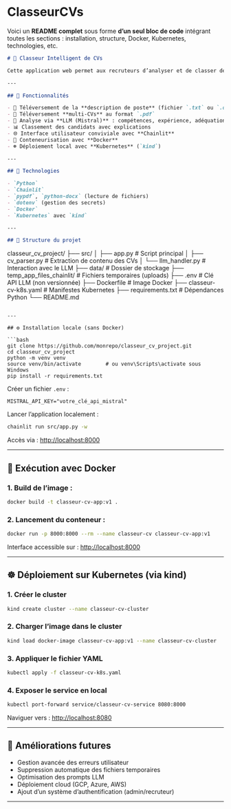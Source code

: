 # ClasseurCVs

Voici un **README complet** sous forme **d’un seul bloc de code** intégrant toutes les sections : installation, structure, Docker, Kubernetes, technologies, etc.

```markdown
# 📄 Classeur Intelligent de CVs

Cette application web permet aux recruteurs d’analyser et de classer des CVs par rapport à une **description de poste**. Elle utilise un **modèle de langage (LLM)** pour extraire la pertinence de chaque profil. Développée avec **Python**, **Chainlit** pour l’interface, et déployable avec **Docker** ou **Kubernetes (`kind`)**.

---

## 🚀 Fonctionnalités

- 📄 Téléversement de la **description de poste** (fichier `.txt` ou `.docx`) ou saisie manuelle
- 📑 Téléversement **multi-CVs** au format `.pdf`
- 🧠 Analyse via **LLM (Mistral)** : compétences, expérience, adéquation
- 📊 Classement des candidats avec explications
- 🌐 Interface utilisateur conviviale avec **Chainlit**
- 🐳 Conteneurisation avec **Docker**
- ☸️ Déploiement local avec **Kubernetes** (`kind`)

---

## 🧰 Technologies

- `Python`
- `Chainlit`
- `pypdf`, `python-docx` (lecture de fichiers)
- `dotenv` (gestion des secrets)
- `Docker`
- `Kubernetes` avec `kind`

---

## 📁 Structure du projet

```

classeur\_cv\_project/
├── src/
│   ├── app.py                  # Script principal
│   ├── cv\_parser.py            # Extraction de contenu des CVs
│   └── llm\_handler.py          # Interaction avec le LLM
├── data/                       # Dossier de stockage
├── temp\_app\_files\_chainlit/    # Fichiers temporaires (uploads)
├── .env                        # Clé API LLM (non versionnée)
├── Dockerfile                  # Image Docker
├── classeur-cv-k8s.yaml        # Manifestes Kubernetes
├── requirements.txt            # Dépendances Python
└── README.md

````

---

## ⚙️ Installation locale (sans Docker)

```bash
git clone https://github.com/monrepo/classeur_cv_project.git
cd classeur_cv_project
python -m venv venv
source venv/bin/activate        # ou venv\Scripts\activate sous Windows
pip install -r requirements.txt
````

Créer un fichier `.env` :

```env
MISTRAL_API_KEY="votre_clé_api_mistral"
```

Lancer l’application localement :

```bash
chainlit run src/app.py -w
```

Accès via : [http://localhost:8000](http://localhost:8000)

---

## 🐳 Exécution avec Docker

### 1. Build de l’image :

```bash
docker build -t classeur-cv-app:v1 .
```

### 2. Lancement du conteneur :

```bash
docker run -p 8000:8000 --rm --name classeur-cv classeur-cv-app:v1
```

Interface accessible sur : [http://localhost:8000](http://localhost:8000)

---

## ☸️ Déploiement sur Kubernetes (via kind)

### 1. Créer le cluster

```bash
kind create cluster --name classeur-cv-cluster
```

### 2. Charger l’image dans le cluster

```bash
kind load docker-image classeur-cv-app:v1 --name classeur-cv-cluster
```

### 3. Appliquer le fichier YAML

```bash
kubectl apply -f classeur-cv-k8s.yaml
```

### 4. Exposer le service en local

```bash
kubectl port-forward service/classeur-cv-service 8080:8000
```

Naviguer vers : [http://localhost:8080](http://localhost:8080)

---

## 📌 Améliorations futures

* Gestion avancée des erreurs utilisateur
* Suppression automatique des fichiers temporaires
* Optimisation des prompts LLM
* Déploiement cloud (GCP, Azure, AWS)
* Ajout d’un système d’authentification (admin/recruteur)

---



